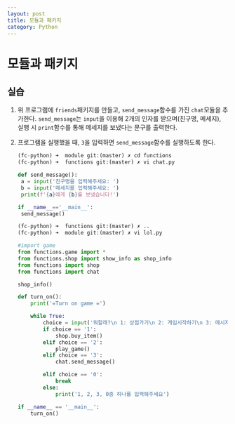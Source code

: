 ```yaml
---
layout: post
title: 모듈과 패키지
category: Python
---
```




# 모듈과 패키지

## 실습

1. 위 프로그램에 `friends`패키지를 만들고, `send_message`함수를 가진 `chat`모듈을 추가한다.
   `send_message`는 `input`을 이용해 2개의 인자를 받으며(친구명, 메세지), 실행 시 `print`함수를 통해 메세지를 보냈다는 문구를 출력한다.

2. 프로그램을 실행했을 때, `3`을 입력하면 `send_message`함수를 실행하도록 한다.

   ```python
   (fc-python) ➜  module git:(master) ✗ cd functions
   (fc-python) ➜  functions git:(master) ✗ vi chat.py

   def send_message():
   	a = input('친구명을 입력해주세요: ')
   	b = input('메세지를 입력해주세요: ')
   	print(f'{a}에게 {b}를 보냈습니다!')

   if __name__=='__main__':
   	send_message()

   (fc-python) ➜  functions git:(master) ✗ ..
   (fc-python) ➜  module git:(master) ✗ vi lol.py

   #import game
   from functions.game import *
   from functions.shop import show_info as shop_info
   from functions import shop
   from functions import chat

   shop_info()

   def turn_on():
       print('=Turn on game =')

       while True:
           choice = input('뭐할래?\n 1: 상점가기\n 2: 게임시작하기\n 3: 메시지보내기\n 0: 종료\n 입력:')
           if choice == '1':
               shop.buy_item()
           elif choice == '2':
               play_game()
           elif choice == '3':
               chat.send_message()

           elif choice == '0':
               break
           else:
               print('1, 2, 3, 0중 하나를 입력해주세요')

   if __name__ == '__main__':
       turn_on()


   ```
